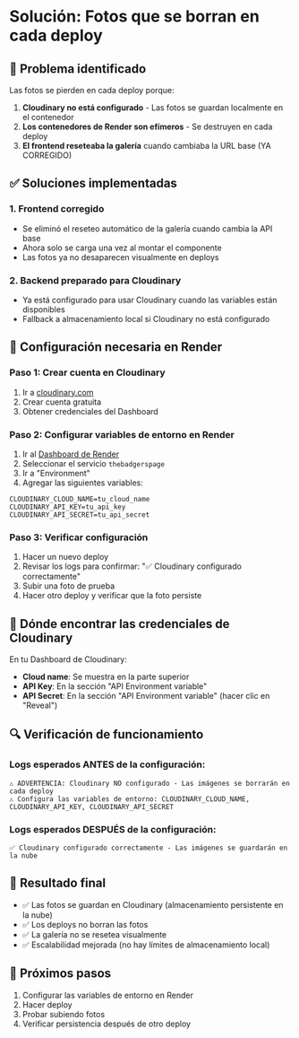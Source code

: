 # Solución: Fotos que se borran en cada deploy

## 🚨 Problema identificado
Las fotos se pierden en cada deploy porque:

1. **Cloudinary no está configurado** - Las fotos se guardan localmente en el contenedor
2. **Los contenedores de Render son efímeros** - Se destruyen en cada deploy
3. **El frontend reseteaba la galería** cuando cambiaba la URL base (YA CORREGIDO)

## ✅ Soluciones implementadas

### 1. Frontend corregido
- Se eliminó el reseteo automático de la galería cuando cambia la API base
- Ahora solo se carga una vez al montar el componente
- Las fotos ya no desaparecen visualmente en deploys

### 2. Backend preparado para Cloudinary
- Ya está configurado para usar Cloudinary cuando las variables están disponibles
- Fallback a almacenamiento local si Cloudinary no está configurado

## 🔧 Configuración necesaria en Render

### Paso 1: Crear cuenta en Cloudinary
1. Ir a [cloudinary.com](https://cloudinary.com)
2. Crear cuenta gratuita
3. Obtener credenciales del Dashboard

### Paso 2: Configurar variables de entorno en Render
1. Ir al [Dashboard de Render](https://dashboard.render.com)
2. Seleccionar el servicio `thebadgerspage`
3. Ir a "Environment"
4. Agregar las siguientes variables:

```
CLOUDINARY_CLOUD_NAME=tu_cloud_name
CLOUDINARY_API_KEY=tu_api_key
CLOUDINARY_API_SECRET=tu_api_secret
```

### Paso 3: Verificar configuración
1. Hacer un nuevo deploy
2. Revisar los logs para confirmar: "✅ Cloudinary configurado correctamente"
3. Subir una foto de prueba
4. Hacer otro deploy y verificar que la foto persiste

## 📁 Dónde encontrar las credenciales de Cloudinary

En tu Dashboard de Cloudinary:
- **Cloud name**: Se muestra en la parte superior
- **API Key**: En la sección "API Environment variable"  
- **API Secret**: En la sección "API Environment variable" (hacer clic en "Reveal")

## 🔍 Verificación de funcionamiento

### Logs esperados ANTES de la configuración:
```
⚠️ ADVERTENCIA: Cloudinary NO configurado - Las imágenes se borrarán en cada deploy
⚠️ Configura las variables de entorno: CLOUDINARY_CLOUD_NAME, CLOUDINARY_API_KEY, CLOUDINARY_API_SECRET
```

### Logs esperados DESPUÉS de la configuración:
```
✅ Cloudinary configurado correctamente - Las imágenes se guardarán en la nube
```

## 🎯 Resultado final
- ✅ Las fotos se guardan en Cloudinary (almacenamiento persistente en la nube)
- ✅ Los deploys no borran las fotos
- ✅ La galería no se resetea visualmente
- ✅ Escalabilidad mejorada (no hay límites de almacenamiento local)

## 🚀 Próximos pasos
1. Configurar las variables de entorno en Render
2. Hacer deploy
3. Probar subiendo fotos
4. Verificar persistencia después de otro deploy

